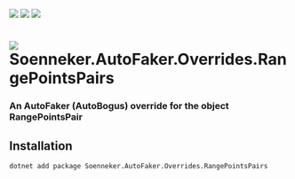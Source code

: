 ﻿[![](https://img.shields.io/nuget/v/soenneker.autofaker.overrides.rangepointspairs.svg?style=for-the-badge)](https://www.nuget.org/packages/soenneker.autofaker.overrides.rangepointspairs/)
[![](https://img.shields.io/github/actions/workflow/status/soenneker/soenneker.autofaker.overrides.rangepointspairs/publish-package.yml?style=for-the-badge)](https://github.com/soenneker/soenneker.autofaker.overrides.rangepointspairs/actions/workflows/publish-package.yml)
[![](https://img.shields.io/nuget/dt/soenneker.autofaker.overrides.rangepointspairs.svg?style=for-the-badge)](https://www.nuget.org/packages/soenneker.autofaker.overrides.rangepointspairs/)

# ![](https://user-images.githubusercontent.com/4441470/224455560-91ed3ee7-f510-4041-a8d2-3fc093025112.png) Soenneker.AutoFaker.Overrides.RangePointsPairs
### An AutoFaker (AutoBogus) override for the object RangePointsPair

## Installation

```
dotnet add package Soenneker.AutoFaker.Overrides.RangePointsPairs
```
